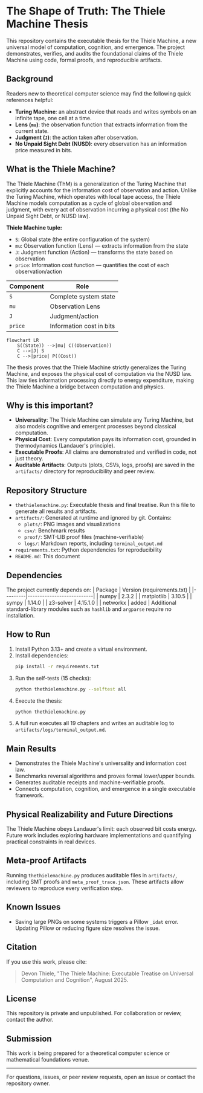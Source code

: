 # The Shape of Truth: The Thiele Machine Thesis

This repository contains the executable thesis for the Thiele Machine, a new universal model of computation, cognition, and emergence. The project demonstrates, verifies, and audits the foundational claims of the Thiele Machine using code, formal proofs, and reproducible artifacts.

## Background
Readers new to theoretical computer science may find the following quick references helpful:

- **Turing Machine**: an abstract device that reads and writes symbols on an infinite tape, one cell at a time.
- **Lens (`mu`)**: the observation function that extracts information from the current state.
- **Judgment (`J`)**: the action taken after observation.
- **No Unpaid Sight Debt (NUSD)**: every observation has an information price measured in bits.

## What is the Thiele Machine?
The Thiele Machine (ThM) is a generalization of the Turing Machine that explicitly accounts for the information cost of observation and action. Unlike the Turing Machine, which operates with local tape access, the Thiele Machine models computation as a cycle of global observation and judgment, with every act of observation incurring a physical cost (the No Unpaid Sight Debt, or NUSD law).

**Thiele Machine tuple:**
- `S`: Global state (the entire configuration of the system)
- `mu`: Observation function (Lens) — extracts information from the state
- `J`: Judgment function (Action) — transforms the state based on observation
- `price`: Information cost function — quantifies the cost of each observation/action

| Component | Role |
|-----------|------|
| `S` | Complete system state |
| `mu` | Observation Lens |
| `J` | Judgment/action |
| `price` | Information cost in bits |

```mermaid
flowchart LR
    S((State)) -->|mu| C((Observation))
    C -->|J| S
    C -->|price| P((Cost))
```

The thesis proves that the Thiele Machine strictly generalizes the Turing Machine, and exposes the physical cost of computation via the NUSD law. This law ties information processing directly to energy expenditure, making the Thiele Machine a bridge between computation and physics.

## Why is this important?
- **Universality**: The Thiele Machine can simulate any Turing Machine, but also models cognitive and emergent processes beyond classical computation.
- **Physical Cost**: Every computation pays its information cost, grounded in thermodynamics (Landauer's principle).
- **Executable Proofs**: All claims are demonstrated and verified in code, not just theory.
- **Auditable Artifacts**: Outputs (plots, CSVs, logs, proofs) are saved in the `artifacts/` directory for reproducibility and peer review.

## Repository Structure
- `thethielemachine.py`: Executable thesis and final treatise. Run this file to generate all results and artifacts.
- `artifacts/`: Generated at runtime and ignored by git. Contains:
  - `plots/`: PNG images and visualizations
  - `csv/`: Benchmark results
  - `proof/`: SMT-LIB proof files (machine-verifiable)
  - `logs/`: Markdown reports, including `terminal_output.md`
- `requirements.txt`: Python dependencies for reproducibility
- `README.md`: This document

## Dependencies
The project currently depends on:
| Package | Version (requirements.txt) |
|---------|---------------------------|
| numpy | 2.3.2 |
| matplotlib | 3.10.5 |
| sympy | 1.14.0 |
| z3-solver | 4.15.1.0 |
| networkx | added |
Additional standard-library modules such as `hashlib` and `argparse` require no installation.

## How to Run
1. Install Python 3.13+ and create a virtual environment.
2. Install dependencies:
   ```sh
   pip install -r requirements.txt
   ```
3. Run the self-tests (15 checks):
   ```sh
   python thethielemachine.py --selftest all
   ```
4. Execute the thesis:
   ```sh
   python thethielemachine.py
   ```
5. A full run executes all 19 chapters and writes an auditable log to `artifacts/logs/terminal_output.md`.

## Main Results
- Demonstrates the Thiele Machine's universality and information cost law.
- Benchmarks reversal algorithms and proves formal lower/upper bounds.
- Generates auditable receipts and machine-verifiable proofs.
- Connects computation, cognition, and emergence in a single executable framework.
## Physical Realizability and Future Directions
The Thiele Machine obeys Landauer's limit: each observed bit costs energy.
Future work includes exploring hardware implementations and quantifying practical constraints in real devices.

## Meta-proof Artifacts
Running `thethielemachine.py` produces auditable files in `artifacts/`, including SMT proofs and `meta_proof_trace.json`. These artifacts allow reviewers to reproduce every verification step.

## Known Issues
- Saving large PNGs on some systems triggers a Pillow `_idat` error. Updating Pillow or reducing figure size resolves the issue.

## Citation
If you use this work, please cite:
> Devon Thiele, "The Thiele Machine: Executable Treatise on Universal Computation and Cognition", August 2025.

## License
This repository is private and unpublished. For collaboration or review, contact the author.

## Submission
This work is being prepared for a theoretical computer science or mathematical foundations venue.

---
For questions, issues, or peer review requests, open an issue or contact the repository owner.
